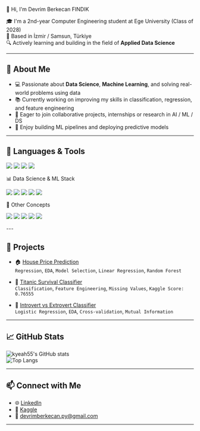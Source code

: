 👋 Hi, I'm Devrim Berkecan FINDIK

🎓 I'm a 2nd-year Computer Engineering student at Ege University (Class of 2028)  
📍  Based in İzmir / Samsun, Türkiye  
🔍 Actively learning and building in the field of **Applied Data Science**

---

## 🧠 About Me

- 💻 Passionate about **Data Science**, **Machine Learning**, and solving real-world problems using data  
- 📚 Currently working on improving my skills in classification, regression, and feature engineering  
- 🎯 Eager to join collaborative projects, internships or research in AI / ML / DS  
- 🧩 Enjoy building ML pipelines and deploying predictive models

---

## 📌 Languages & Tools

<p align="left"> <img src="https://img.shields.io/badge/Python-3776AB?style=for-the-badge&logo=python&logoColor=white" /> <img src="https://img.shields.io/badge/Java-007396?style=for-the-badge&logo=java&logoColor=white" /> <img src="https://img.shields.io/badge/C%23-239120?style=for-the-badge&logo=c-sharp&logoColor=white" /> <img src="https://img.shields.io/badge/Jupyter-F37626?style=for-the-badge&logo=jupyter&logoColor=white" /> </p>
📊 Data Science & ML Stack
<p align="left"> <img src="https://img.shields.io/badge/Numpy-013243?style=for-the-badge&logo=numpy&logoColor=white" /> <img src="https://img.shields.io/badge/Pandas-150458?style=for-the-badge&logo=pandas&logoColor=white" /> <img src="https://img.shields.io/badge/Matplotlib-11557C?style=for-the-badge&logo=matplotlib&logoColor=white" /> <img src="https://img.shields.io/badge/Seaborn-0099C6?style=for-the-badge&logo=seaborn&logoColor=white" /> <img src="https://img.shields.io/badge/Scikit--learn-F7931E?style=for-the-badge&logo=scikitlearn&logoColor=white" /> </p>
🔧 Other Concepts
<p align="left"> <img src="https://img.shields.io/badge/EDA-blue?style=for-the-badge" /> <img src="https://img.shields.io/badge/Feature%20Engineering-green?style=for-the-badge" /> <img src="https://img.shields.io/badge/Supervised%20Learning-orange?style=for-the-badge" /> <img src="https://img.shields.io/badge/Unsupervised%20Learning-lightgrey?style=for-the-badge" /> <img src="https://img.shields.io/badge/Cross%20Validation-red?style=for-the-badge" /> </p>
---

## 📂 Projects

- 🏠 [House Price Prediction](https://github.com/kyeah55/house-price-prediction)  
  `Regression`, `EDA`, `Model Selection`, `Linear Regression`, `Random Forest`  

- 🚢 [Titanic Survival Classifier](https://github.com/kyeah55/titanic-project)  
  `Classification`, `Feature Engineering`, `Missing Values`, `Kaggle Score: 0.76555`  

- 🧠 [Introvert vs Extrovert Classifier](https://github.com/kyeah55/introvert-extrovert-classifier)  
  `Logistic Regression`, `EDA`, `Cross-validation`, `Mutual Information`

---

## 📈 GitHub Stats

![kyeah55's GitHub stats](https://github-readme-stats.vercel.app/api?username=kyeah55&show_icons=true&theme=gruvbox)  
![Top Langs](https://github-readme-stats.vercel.app/api/top-langs/?username=kyeah55&layout=compact)

---

## 📫 Connect with Me

- 🌐 [LinkedIn](https://www.linkedin.com/in/devrimberkecanfındık)  
- 🧠 [Kaggle](https://www.kaggle.com/devrimberkecanfindik)  
- 💌 devrimberkecan.py@gmail.com

---
 
